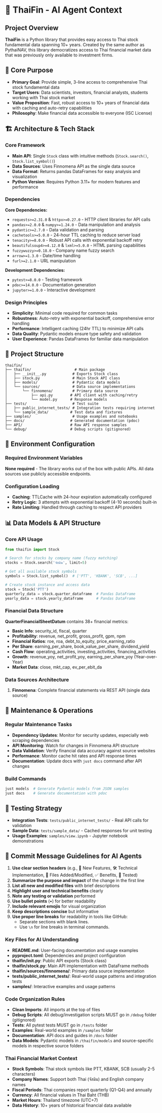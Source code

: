 # 🔧 ThaiFin - AI Agent Context

## Project Overview

**ThaiFin** is a Python library that provides easy access to Thai stock fundamental data spanning 10+ years. Created by the same author as PythaiNAV, this library democratizes access to Thai financial market data that was previously only available to investment firms.

## 🎯 Core Purpose

- **Primary Goal**: Provide simple, 3-line access to comprehensive Thai stock fundamental data
- **Target Users**: Data scientists, investors, financial analysts, students working with Thai stock market
- **Value Proposition**: Fast, robust access to 10+ years of financial data with caching and auto-retry capabilities
- **Philosophy**: Make financial data accessible to everyone (ISC License)

## 🏗️ Architecture & Tech Stack

### Core Framework

- **Main API**: Single `Stock` class with intuitive methods (`Stock.search()`, `Stock.list_symbol()`)
- **Data Sources**: Uses Finnomena API as the single data source
- **Data Format**: Returns pandas DataFrames for easy analysis and visualization
- **Python Version**: Requires Python 3.11+ for modern features and performance

### Dependencies

**Core Dependencies:**
- `requests>=2.31.0` & `httpx>=0.27.0` - HTTP client libraries for API calls
- `pandas>=2.0.0` & `numpy>=1.24.0` - Data manipulation and analysis
- `pydantic>=2.7.0` - Data validation and parsing
- `cachetools>=5.0.0` - 24-hour TTL caching to reduce server load
- `tenacity>=8.0.0` - Robust API calls with exponential backoff retry
- `beautifulsoup4>=4.12.0` & `lxml>=5.0.0` - HTML parsing capabilities
- `fuzzywuzzy>=0.18.0` - Company name fuzzy search
- `arrow>=1.3.0` - Date/time handling
- `furl>=2.1.0` - URL manipulation

**Development Dependencies:**
- `pytest>=8.0.0` - Testing framework
- `pdoc>=14.0.0` - Documentation generation
- `jupyter>=1.0.0` - Interactive development

### Design Principles

- **Simplicity**: Minimal code required for common tasks
- **Robustness**: Auto-retry with exponential backoff, comprehensive error handling
- **Performance**: Intelligent caching (24hr TTL) to minimize API calls
- **Data Quality**: Pydantic models ensure type safety and validation
- **User Experience**: Pandas DataFrames for familiar data manipulation

## 📁 Project Structure

```
thaifin/
├── thaifin/                    # Main package
│   ├── __init__.py            # Exports Stock class
│   ├── stock.py               # Main Stock API class
│   ├── models/                # Pydantic data models
│   └── sources/               # Data source implementations
│       └── finnomena/         # Primary data source
│           ├── api.py        # API client with caching/retry
│           └── model.py      # Response models
├── tests/                     # Test suite
│   ├── public_internet_tests/ # Integration tests requiring internet
│   └── sample_data/          # Test data and fixtures
├── samples/                   # Usage examples and notebooks
├── docs/                     # Generated documentation (pdoc)
├── API/                      # Raw API response samples
└── debug/                    # Debug scripts (gitignored)
```

## 🔧 Environment Configuration

### Required Environment Variables

**None required** - The library works out of the box with public APIs. All data sources use publicly accessible endpoints.

### Configuration Loading

- **Caching**: TTLCache with 24-hour expiration automatically configured
- **Retry Logic**: 3 attempts with exponential backoff (4-10 seconds) built-in
- **Rate Limiting**: Handled through caching to respect API providers

## 📊 Data Models & API Structure

### Core API Usage

```python
from thaifin import Stock

# Search for stocks by company name (fuzzy matching)
stocks = Stock.search('จัสมิน', limit=5)

# Get all available stock symbols
symbols = Stock.list_symbol()  # ['PTT', 'KBANK', 'SCB', ...]

# Create stock instance and access data
stock = Stock('PTT')
quarterly_data = stock.quarter_dataframe  # Pandas DataFrame
yearly_data = stock.yearly_dataframe      # Pandas DataFrame
```

### Financial Data Structure

**QuarterFinancialSheetDatum** contains 38+ financial metrics:
- **Basic Info**: security_id, fiscal, quarter
- **Profitability**: revenue, net_profit, gross_profit, gpm, npm
- **Financial Ratios**: roe, roa, debt_to_equity, price_earning_ratio
- **Per Share**: earning_per_share, book_value_per_share, dividend_yield
- **Cash Flow**: operating_activities, investing_activities, financing_activities
- **Growth**: revenue_yoy, net_profit_yoy, earning_per_share_yoy (Year-over-Year)
- **Market Data**: close, mkt_cap, ev_per_ebit_da

### Data Sources Architecture

1. **Finnomena**: Complete financial statements via REST API (single data source)

## 🔧 Maintenance & Operations

### Regular Maintenance Tasks

- **Dependency Updates**: Monitor for security updates, especially web scraping dependencies
- **API Monitoring**: Watch for changes in Finnomena API structure
- **Data Validation**: Verify financial data accuracy against source websites
- **Performance**: Monitor cache hit rates and API response times
- **Documentation**: Update docs with `just docs` command after API changes

### Build Commands

```bash
just models  # Generate Pydantic models from JSON samples
just docs    # Generate documentation with pdoc
```

## 🧪 Testing Strategy

- **Integration Tests**: `tests/public_internet_tests/` - Real API calls for validation
- **Sample Data**: `tests/sample_data/` - Cached responses for unit testing
- **Usage Examples**: `samples/view.ipynb` - Jupyter notebook demonstrations

## 📝 Commit Message Guidelines for AI Agents

1. **Use clear section headers** (e.g., 🎯 New Features, 🛠️ Technical Implementation, 📁 Files Added/Modified, ✅ Benefits, 🧪 Tested)
2. **Summarize the purpose and impact** of the change in the first line
3. **List all new and modified files** with brief descriptions
4. **Highlight user and technical benefits** clearly
5. **Note any testing or validation** performed
6. **Use bullet points** (•) for better readability
7. **Include relevant emojis** for visual organization
8. **Keep descriptions concise** but informative
9. **Use proper line breaks** for readability in tools like GitHub:
   - Separate sections with blank lines.
   - Use `\n` for line breaks in terminal commands.

### Key Files for AI Understanding

- **README.md**: User-facing documentation and usage examples
- **pyproject.toml**: Dependencies and project configuration
- **thaifin/__init__.py**: Public API exports (Stock class)
- **thaifin/stock.py**: Main API implementation with DataFrame methods
- **thaifin/sources/finnomena/**: Primary data source implementation
- **tests/public_internet_tests/**: Real-world usage patterns and integration tests
- **samples/**: Interactive examples and usage patterns

### Code Organization Rules

- **Clean Imports**: All imports at the top of files
- **Debug Scripts**: All debug/investigation scripts MUST go in `/debug` folder (gitignored)
- **Tests**: All pytest tests MUST go in `/tests` folder
- **Examples**: Real-world examples in `/samples` folder
- **Documentation**: API docs and guides in `/docs` folder
- **Data Models**: Pydantic models in `/thaifin/models` and source-specific models in respective source folders

### Thai Financial Market Context

- **Stock Symbols**: Thai stock symbols like PTT, KBANK, SCB (usually 2-5 characters)
- **Company Names**: Support both Thai (จัสมิน) and English company names
- **Fiscal Periods**: Thai companies report quarterly (Q1-Q4) and annually
- **Currency**: All financial values in Thai Baht (THB)
- **Market Hours**: Thailand timezone (UTC+7)
- **Data History**: 10+ years of historical financial data available
